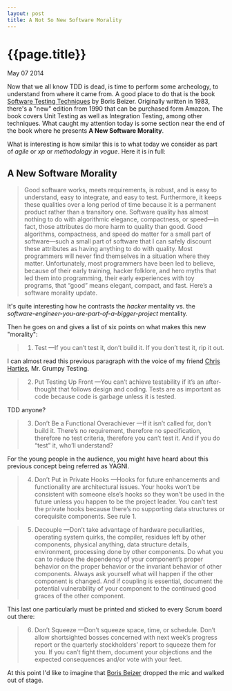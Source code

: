 ```yaml
---
layout: post
title: A Not So New Software Morality
---
```


# {{page.title}} #

<span class="meta">May 07 2014</span>

Now that we all know TDD is dead, is time to perform some archeology,
to understand from where it came from. A good place to do that is the
book
[Software Testing Techniques](http://www.amazon.com/Software-Testing-Techniques-2nd-Edition/dp/1850328803)
by Boris Beizer. Originally written in 1983, there's a "new" edition
from 1990 that can be purchased form Amazon. The book covers Unit
Testing as well as Integration Testing, among other techniques. What
caught my attention today is some section near the end of the book
where he presents __A New Software Morality__.

What is interesting is how similar this is to what today we consider
as part of _agile_ or _xp_ or _methodology in vogue_. Here it is in
full:

## A New Software Morality ##

>Good software works, meets requirements, is robust, and is easy to
>understand, easy to integrate, and easy to test. Furthermore, it
>keeps these qualities over a long period of time because it is a
>permanent product rather than a transitory one. Software quality has
>almost nothing to do with algorithmic elegance, compactness, or
>speed—in fact, those attributes do more harm to quality than
>good. Good algorithms, compactness, and speed do matter for a small
>part of software—such a small part of software that I can safely
>discount these attributes as having anything to do with quality. Most
>programmers will never find themselves in a situation where they
>matter. Unfortunately, most programmers have been led to believe,
>because of their early training, hacker folklore, and hero myths that
>led them into programming, their early experiences with toy programs,
>that “good” means elegant, compact, and fast. Here’s a software
>morality update.

It's quite interesting how he contrasts the _hacker_ mentality vs. the
_software-engineer-you-are-part-of-a-bigger-project_ mentality.

Then he goes on and gives a list of six points on what makes this new 
"morality":

>1.  Test —If you can’t test it, don’t build it. If you don’t test it,
>rip it out.

I can almost read this previous paragraph with the voice of my friend
[Chris Hartjes](https://twitter.com/grmpyprogrammer), Mr. Grumpy
Testing.

>2.  Put Testing Up Front —You can’t achieve testability if it’s an
>after-thought that follows design and coding. Tests are as important
>as code because code is garbage unless it is tested.

TDD anyone?

>3.  Don’t Be a Functional Overachiever —If it isn’t called for, don’t
>build it. There’s no requirement, therefore no specification,
>therefore no test criteria, therefore you can’t test it. And if you
>do “test” it, who’ll understand?

For the young people in the audience, you might have heard about this
previous concept being referred as YAGNI.

>4.  Don’t Put in Private Hooks —Hooks for future enhancements and
>functionality are architectural issues. Your hooks won’t be
>consistent with someone else’s hooks so they won’t be used in the
>future unless you happen to be the project leader. You can’t test the
>private hooks because there’s no supporting data structures or
>corequisite components. See rule 1.

>5.  Decouple —Don’t take advantage of hardware peculiarities,
>operating system quirks, the compiler, residues left by other
>components, physical anything, data structure details, environment,
>processing done by other components. Do what you can to reduce the
>dependency of your component’s proper behavior on the proper behavior
>or the invariant behavior of other components. Always ask yourself
>what will happen if the other component is changed. And if coupling
>is essential, document the potential vulnerability of your component
>to the continued good graces of the other component.

This last one particularly must be printed and sticked to every Scrum
board out there:

>6.  Don’t Squeeze —Don’t squeeze space, time, or schedule. Don’t
>allow shortsighted bosses concerned with next week’s progress report
>or the quarterly stockholders’ report to squeeze them for you. If you
>can’t fight them, document your objections and the expected
>consequences and/or vote with your feet.

At this point I'd like to imagine that
[Boris Beizer](http://en.wikipedia.org/wiki/Boris_Beizer) dropped the
mic and walked out of stage.

